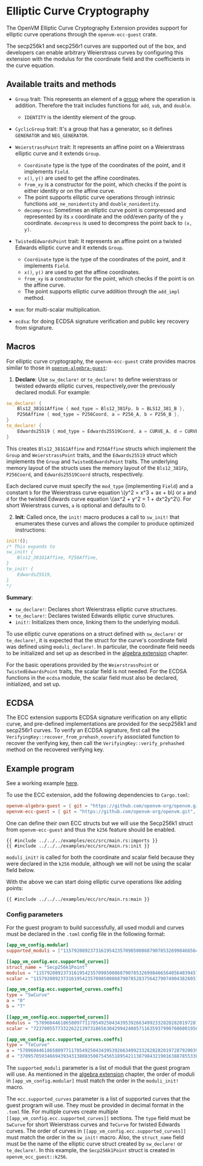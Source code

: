 # Elliptic Curve Cryptography

The OpenVM Elliptic Curve Cryptography Extension provides support for elliptic curve operations through the `openvm-ecc-guest` crate.

The secp256k1 and secp256r1 curves are supported out of the box, and developers can enable arbitrary Weierstrass curves by configuring this extension with the modulus for the coordinate field and the coefficients in the curve equation.

## Available traits and methods

- `Group` trait:
  This represents an element of a [group](<https://en.wikipedia.org/wiki/Group_(mathematics)>) where the operation is addition. Therefore the trait includes functions for `add`, `sub`, and `double`.

  - `IDENTITY` is the identity element of the group.

- `CyclicGroup` trait:
  It's a group that has a generator, so it defines `GENERATOR` and `NEG_GENERATOR`.

- `WeierstrassPoint` trait:
  It represents an affine point on a Weierstrass elliptic curve and it extends `Group`.

  - `Coordinate` type is the type of the coordinates of the point, and it implements `Field`.
  - `x()`, `y()` are used to get the affine coordinates.
  - `from_xy` is a constructor for the point, which checks if the point is either identity or on the affine curve.
  - The point supports elliptic curve operations through intrinsic functions `add_ne_nonidentity` and `double_nonidentity`.
  - `decompress`: Sometimes an elliptic curve point is compressed and represented by its `x` coordinate and the odd/even parity of the `y` coordinate. `decompress` is used to decompress the point back to `(x, y)`.

- `TwistedEdwardsPoint` trait:
  It represents an affine point on a twisted Edwards elliptic curve and it extends `Group`.

  - `Coordinate` type is the type of the coordinates of the point, and it implements `Field`.
  - `x()`, `y()` are used to get the affine coordinates.
  - `from_xy` is a constructor for the point, which checks if the point is on the affine curve.
  - The point supports elliptic curve addition through the `add_impl` method.

- `msm`: for multi-scalar multiplication.

- `ecdsa`: for doing ECDSA signature verification and public key recovery from signature.

## Macros

For elliptic curve cryptography, the `openvm-ecc-guest` crate provides macros similar to those in [`openvm-algebra-guest`](./algebra.md):

1. **Declare**: Use `sw_declare!` or `te_declare!` to define weierstrass or twisted edwards elliptic curves, respectively,over the previously declared moduli. For example:

```rust
sw_declare! {
    Bls12_381G1Affine { mod_type = Bls12_381Fp, b = BLS12_381_B },
    P256Affine { mod_type = P256Coord, a = P256_A, b = P256_B },
}
te_declare! {
    Edwards25519 { mod_type = Edwards25519Coord, a = CURVE_A, d = CURVE_D },
}
```
This creates `Bls12_381G1Affine` and `P256Affine` structs which implement the `Group` and `WeierstrassPoint` traits, and the `Edwards25519` struct which implements the `Group` and `TwistedEdwardsPoint` traits. The underlying memory layout of the structs uses the memory layout of the `Bls12_381Fp`, `P256Coord`, and `Edwards25519Coord` structs, respectively.

Each declared curve must specify the `mod_type` (implementing `Field`) and a constant `b` for the Weierstrass curve equation \\(y^2 = x^3 + ax + b\\) or `a` and `d` for the twisted Edwards curve equation \\(ax^2 + y^2 = 1 + dx^2y^2\\). For short Weierstrass curves, `a` is optional and defaults to 0.

2. **Init**: Called once, the `init!` macro produces a call to `sw_init!` that enumerates these curves and allows the compiler to produce optimized instructions:

```rust
init!();
/* This expands to
sw_init! {
    Bls12_381G1Affine, P256Affine,
}
te_init! {
    Edwards25519,
}
*/
```

**Summary**:

- `sw_declare!`: Declares short Weierstrass elliptic curve structures.
- `te_declare!`: Declares twisted Edwards elliptic curve structures.
- `init!`: Initializes them once, linking them to the underlying moduli.

To use elliptic curve operations on a struct defined with `sw_declare!` or `te_declare!`, it is expected that the struct for the curve's coordinate field was defined using `moduli_declare!`. In particular, the coordinate field needs to be initialized and set up as described in the [algebra extension](./algebra.md) chapter.

For the basic operations provided by the `WeierstrassPoint` or `TwistedEdwardsPoint` traits, the scalar field is not needed. For the ECDSA functions in the `ecdsa` module, the scalar field must also be declared, initialized, and set up.

## ECDSA

The ECC extension supports ECDSA signature verification on any elliptic curve, and pre-defined implementations are provided for the secp256k1 and secp256r1 curves.
To verify an ECDSA signature, first call the `VerifyingKey::recover_from_prehash_noverify` associated function to recover the verifying key, then call the `VerifyingKey::verify_prehashed` method on the recovered verifying key.

## Example program

See a working example [here](https://github.com/openvm-org/openvm/blob/main/examples/ecc/src/main.rs).

To use the ECC extension, add the following dependencies to `Cargo.toml`:

```toml
openvm-algebra-guest = { git = "https://github.com/openvm-org/openvm.git" }
openvm-ecc-guest = { git = "https://github.com/openvm-org/openvm.git", features = ["k256"] }
```

One can define their own ECC structs but we will use the Secp256k1 struct from `openvm-ecc-guest` and thus the `k256` feature should be enabled.

```rust,no_run,noplayground
{{ #include ../../../examples/ecc/src/main.rs:imports }}
{{ #include ../../../examples/ecc/src/main.rs:init }}
```

`moduli_init!` is called for both the coordinate and scalar field because they were declared in the `k256` module, although we will not be using the scalar field below.

With the above we can start doing elliptic curve operations like adding points:

```rust,no_run,noplayground
{{ #include ../../../examples/ecc/src/main.rs:main }}
```

### Config parameters

For the guest program to build successfully, all used moduli and curves must be declared in the `.toml` config file in the following format:

```toml
[app_vm_config.modular]
supported_moduli = ["115792089237316195423570985008687907853269984665640564039457584007908834671663", "115792089237316195423570985008687907852837564279074904382605163141518161494337"]

[[app_vm_config.ecc.supported_curves]]
struct_name = "Secp256k1Point"
modulus = "115792089237316195423570985008687907853269984665640564039457584007908834671663"
scalar = "115792089237316195423570985008687907852837564279074904382605163141518161494337"

[app_vm_config.ecc.supported_curves.coeffs]
type = "SwCurve"
a = "0"
b = "7"

[[app_vm_config.ecc.supported_curves]]
modulus = "57896044618658097711785492504343953926634992332820282019728792003956564819949"
scalar = "7237005577332262213973186563042994240857116359379907606001950938285454250989"

[app_vm_config.ecc.supported_curves.coeffs]
type = "TeCurve"
a = "57896044618658097711785492504343953926634992332820282019728792003956564819948"
d = "37095705934669439343138083508754565189542113879843219016388785533085940283555"
```

The `supported_moduli` parameter is a list of moduli that the guest program will use. As mentioned in the [algebra extension](./algebra.md) chapter, the order of moduli in `[app_vm_config.modular]` must match the order in the `moduli_init!` macro.

The `ecc.supported_curves` parameter is a list of supported curves that the guest program will use. They must be provided in decimal format in the `.toml` file. For multiple curves create multiple `[[app_vm_config.ecc.supported_curves]]` sections. The `type` field must be `SwCurve` for short Weierstrass curves and `TeCurve` for twisted Edwards curves. The order of curves in `[[app_vm_config.ecc.supported_curves]]` must match the order in the `sw_init!` macro. Also, the `struct_name` field must be the name of the elliptic curve struct created by `sw_declare!` or `te_declare!`.
In this example, the `Secp256k1Point` struct is created in `openvm_ecc_guest::k256`.
